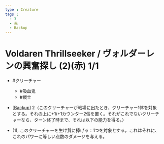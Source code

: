 ```yaml
---
type : Creature
tags : 
  - 3
  - 赤
  - Backup
---
```

# Voldaren Thrillseeker / ヴォルダーレンの興奮探し (2)(赤) 1/1

* #クリーチャー
  * #吸血鬼
  * #戦士

* [[Backup]] 2（このクリーチャーが戦場に出たとき、クリーチャー1体を対象とする。それの上に+1/+1カウンター2個を置く。それがこれでないクリーチャーなら、ターン終了時まで、それは以下の能力を得る。）
* (1), このクリーチャーを生け贄に捧げる：1つを対象とする。これはそれに、これのパワーに等しい点数のダメージを与える。

[//begin]: # "Autogenerated link references for markdown compatibility"
[Backup]: ../../KeywordAbilities/Backup.md "Backup(N) / 賛助(N)"
[//end]: # "Autogenerated link references"
